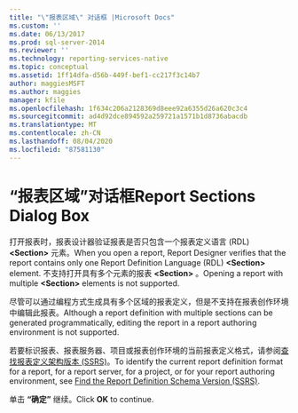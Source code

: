 ```yaml
---
title: "\"报表区域\" 对话框 |Microsoft Docs"
ms.custom: ''
ms.date: 06/13/2017
ms.prod: sql-server-2014
ms.reviewer: ''
ms.technology: reporting-services-native
ms.topic: conceptual
ms.assetid: 1ff14dfa-d56b-449f-bef1-cc217f3c14b7
author: maggiesMSFT
ms.author: maggies
manager: kfile
ms.openlocfilehash: 1f634c206a2128369d8eee92a6355d26a620c3c4
ms.sourcegitcommit: ad4d92dce894592a259721a1571b1d8736abacdb
ms.translationtype: MT
ms.contentlocale: zh-CN
ms.lasthandoff: 08/04/2020
ms.locfileid: "87581130"
---
```

# <a name="report-sections-dialog-box"></a><span data-ttu-id="7a136-102">“报表区域”对话框</span><span class="sxs-lookup"><span data-stu-id="7a136-102">Report Sections Dialog Box</span></span>
  <span data-ttu-id="7a136-103">打开报表时，报表设计器验证报表是否只包含一个报表定义语言 (RDL) **\<Section>** 元素。</span><span class="sxs-lookup"><span data-stu-id="7a136-103">When you open a report, Report Designer verifies that the report contains only one Report Definition Language (RDL) **\<Section>** element.</span></span> <span data-ttu-id="7a136-104">不支持打开具有多个元素的报表 **\<Section>** 。</span><span class="sxs-lookup"><span data-stu-id="7a136-104">Opening a report with multiple **\<Section>** elements is not supported.</span></span>  
  
 <span data-ttu-id="7a136-105">尽管可以通过编程方式生成具有多个区域的报表定义，但是不支持在报表创作环境中编辑此报表。</span><span class="sxs-lookup"><span data-stu-id="7a136-105">Although a report definition with multiple sections can be generated programmatically, editing the report in a report authoring environment is not supported.</span></span>  
  
 <span data-ttu-id="7a136-106">若要标识报表、报表服务器、项目或报表创作环境的当前报表定义格式，请参阅[查找报表定义架构版本 (SSRS)](reports/find-the-report-definition-schema-version-ssrs.md)。</span><span class="sxs-lookup"><span data-stu-id="7a136-106">To identify the current report definition format for a report, for a report server, for a project, or for your report authoring environment, see [Find the Report Definition Schema Version &#40;SSRS&#41;](reports/find-the-report-definition-schema-version-ssrs.md).</span></span>  
  
 <span data-ttu-id="7a136-107">单击 **“确定”** 继续。</span><span class="sxs-lookup"><span data-stu-id="7a136-107">Click **OK** to continue.</span></span>  
  
  
